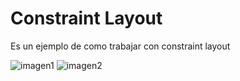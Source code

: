 # Constraint Layout
Es un ejemplo de como trabajar con constraint layout

![imagen1](img/img1.jpg)
![imagen2](img/img2.jpg)
